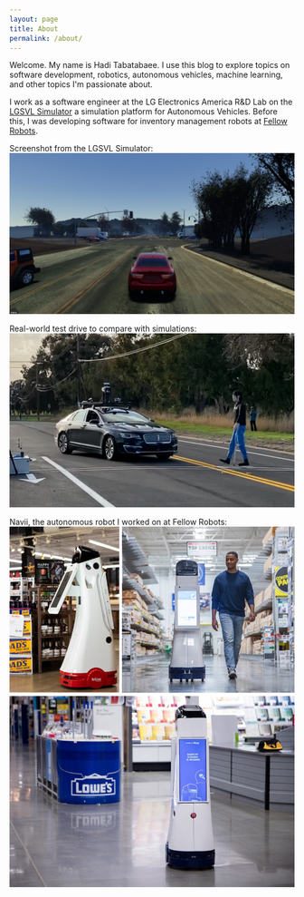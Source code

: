 ```yaml
---
layout: page
title: About
permalink: /about/
---
```


Welcome. My name is Hadi Tabatabaee. I use this blog to explore topics on software development, robotics, autonomous vehicles, machine learning, and other topics I'm passionate about.

I work as a software engineer at the LG Electronics America R&D Lab on the [LGSVL Simulator](https://www.lgsvlsimulator.com) a simulation platform for Autonomous Vehicles. Before this, I was developing software for inventory management robots at [Fellow Robots](https://www.fellowrobots.com).


Screenshot from the LGSVL Simulator:
![lgsvl1](/images/lgsvl1.png)

Real-world test drive to compare with simulations:
![lgsvl2](/images/lgsvl2.png)

Navii, the autonomous robot I worked on at Fellow Robots:
![fellow](/images/fellow.jpg)